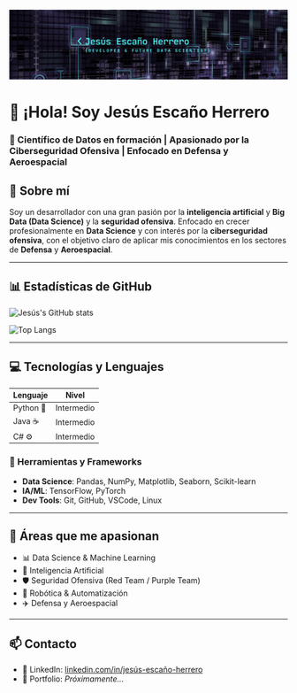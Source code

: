 ![Logo](banner.png)

# 👋 ¡Hola! Soy Jesús Escaño Herrero

### 🎯 Científico de Datos en formación | Apasionado por la Ciberseguridad Ofensiva | Enfocado en Defensa y Aeroespacial


## 🧠 Sobre mí

Soy un desarrollador con una gran pasión por la **inteligencia artificial** y **Big Data (Data Science)** y la **seguridad ofensiva**. Enfocado en crecer profesionalmente en **Data Science** y con interés por la **ciberseguridad ofensiva**, con el objetivo claro de aplicar mis conocimientos en los sectores de **Defensa** y **Aeroespacial**.

---

## 📊 Estadísticas de GitHub

![Jesús's GitHub stats](https://github-readme-stats.vercel.app/api?username=jesus-eh&show_icons=true&theme=dark)

![Top Langs](https://github-readme-stats.vercel.app/api/top-langs/?username=jesus-eh&layout=compact&theme=dark)


---

## 💻 Tecnologías y Lenguajes

| Lenguaje      | Nivel           |
|---------------|-----------------|
| Python 🐍     | Intermedio      |
| Java ☕        | Intermedio      |
| C# ⚙️         | Intermedio      |

### 🧰 Herramientas y Frameworks

- **Data Science**: Pandas, NumPy, Matplotlib, Seaborn, Scikit-learn
- **IA/ML**: TensorFlow, PyTorch
- **Dev Tools**: Git, GitHub, VSCode, Linux

---

## 🚀 Áreas que me apasionan

- 📊 Data Science & Machine Learning  
- 🧠 Inteligencia Artificial  
- 🛡️ Seguridad Ofensiva (Red Team / Purple Team)  
- 🤖 Robótica & Automatización  
- ✈️ Defensa y Aeroespacial

---

## 📫 Contacto

- 💼 LinkedIn: [linkedin.com/in/jesús-escaño-herrero](https://linkedin.com/in/jesús-escaño-herrero)
- 📂 Portfolio: *Próximamente...*

